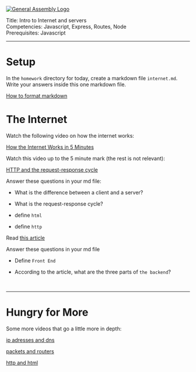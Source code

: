 [![General Assembly Logo](https://camo.githubusercontent.com/1a91b05b8f4d44b5bbfb83abac2b0996d8e26c92/687474703a2f2f692e696d6775722e636f6d2f6b6538555354712e706e67)](https://generalassemb.ly)

Title: Intro to Internet and servers<br>
Competencies: Javascript, Express, Routes, Node<br>
Prerequisites: Javascript <br>

---



# Setup

In the `homework` directory for today, create a markdown file `internet.md`. Write your answers inside this one markdown file.

[How to format markdown](https://github.com/adam-p/markdown-here/wiki/Markdown-Cheatsheet)


# The Internet

Watch the following video on how the internet works:

[How the Internet Works in 5 Minutes](https://www.youtube.com/watch?v=7_LPdttKXPc)

Watch this video up to the 5 minute mark (the rest is not relevant):

[HTTP and the request-response cycle](https://www.youtube.com/watch?v=DrI2lUXL1no)

Answer these questions in your md file:

* What is the difference between a client and a server?

* What is the request-response cycle?

* define `html`

* define `http`

Read [this article](http://blog.teamtreehouse.com/i-dont-speak-your-language-frontend-vs-backend)

Answer these questions in your md file

* Define `Front End`

* According to the article, what are the three parts of `the backend`?


<br>
<hr>

# Hungry for More

Some more videos that go a little more in depth:

[ip adresses and dns](https://www.khanacademy.org/computing/computer-science/internet-intro/internet-works-intro/v/the-internet-ip-addresses-and-dns)

[packets and routers](https://www.khanacademy.org/computing/computer-science/internet-intro/internet-works-intro/v/the-internet-packet-routers-and-reliability)

[http and html](https://www.khanacademy.org/computing/computer-science/internet-intro/internet-works-intro/v/the-internet-http-and-html)
